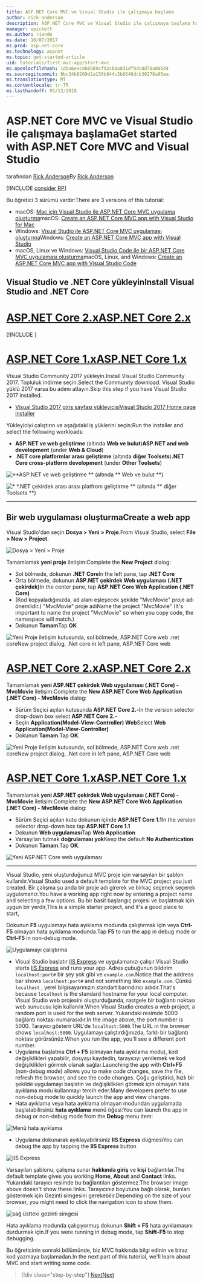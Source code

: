 ```yaml
---
title: ASP.NET Core MVC ve Visual Studio ile çalışmaya başlama
author: rick-anderson
description: ASP.NET Core MVC ve Visual Studio ile çalışmaya başlama hakkında bilgi edinin.
manager: wpickett
ms.author: riande
ms.date: 10/07/2017
ms.prod: asp.net-core
ms.technology: aspnet
ms.topic: get-started-article
uid: tutorials/first-mvc-app/start-mvc
ms.openlocfilehash: 1dba6eaceb6b69cf92cb8a831df9dc8d70a005d4
ms.sourcegitcommit: 9bc34b8269d2a150b844c3b8646dcb30278a95ea
ms.translationtype: MT
ms.contentlocale: tr-TR
ms.lasthandoff: 05/12/2018
---
```

# <a name="get-started-with-aspnet-core-mvc-and-visual-studio"></a><span data-ttu-id="3e6ef-103">ASP.NET Core MVC ve Visual Studio ile çalışmaya başlama</span><span class="sxs-lookup"><span data-stu-id="3e6ef-103">Get started with ASP.NET Core MVC and Visual Studio</span></span>

<span data-ttu-id="3e6ef-104">tarafından [Rick Anderson](https://twitter.com/RickAndMSFT)</span><span class="sxs-lookup"><span data-stu-id="3e6ef-104">By [Rick Anderson](https://twitter.com/RickAndMSFT)</span></span>

[!INCLUDE [consider RP](../../includes/razor.md)]

<span data-ttu-id="3e6ef-105">Bu öğretici 3 sürümü vardır:</span><span class="sxs-lookup"><span data-stu-id="3e6ef-105">There are 3 versions of this tutorial:</span></span>

* <span data-ttu-id="3e6ef-106">macOS: [Mac için Visual Studio ile ASP.NET Core MVC uygulama oluşturma](xref:tutorials/first-mvc-app-mac/start-mvc)</span><span class="sxs-lookup"><span data-stu-id="3e6ef-106">macOS: [Create an ASP.NET Core MVC app with Visual Studio for Mac](xref:tutorials/first-mvc-app-mac/start-mvc)</span></span>
* <span data-ttu-id="3e6ef-107">Windows: [Visual Studio ile ASP.NET Core MVC uygulaması oluşturma](xref:tutorials/first-mvc-app/start-mvc)</span><span class="sxs-lookup"><span data-stu-id="3e6ef-107">Windows: [Create an ASP.NET Core MVC app with Visual Studio](xref:tutorials/first-mvc-app/start-mvc)</span></span>
* <span data-ttu-id="3e6ef-108">macOS, Linux ve Windows: [Visual Studio Code ile bir ASP.NET Core MVC uygulaması oluşturma](xref:tutorials/first-mvc-app-xplat/start-mvc)</span><span class="sxs-lookup"><span data-stu-id="3e6ef-108">macOS, Linux, and Windows: [Create an ASP.NET Core MVC app with Visual Studio Code](xref:tutorials/first-mvc-app-xplat/start-mvc)</span></span>

## <a name="install-visual-studio-and-net-core"></a><span data-ttu-id="3e6ef-109">Visual Studio ve .NET Core yükleyin</span><span class="sxs-lookup"><span data-stu-id="3e6ef-109">Install Visual Studio and .NET Core</span></span>

# <a name="aspnet-core-2xtabaspnetcore2x"></a>[<span data-ttu-id="3e6ef-110">ASP.NET Core 2.x</span><span class="sxs-lookup"><span data-stu-id="3e6ef-110">ASP.NET Core 2.x</span></span>](#tab/aspnetcore2x/)

[!INCLUDE [](~/includes/net-core-prereqs.md)]

# <a name="aspnet-core-1xtabaspnetcore1x"></a>[<span data-ttu-id="3e6ef-111">ASP.NET Core 1.x</span><span class="sxs-lookup"><span data-stu-id="3e6ef-111">ASP.NET Core 1.x</span></span>](#tab/aspnetcore1x/)

<span data-ttu-id="3e6ef-112">Visual Studio Community 2017 yükleyin.</span><span class="sxs-lookup"><span data-stu-id="3e6ef-112">Install Visual Studio Community 2017.</span></span> <span data-ttu-id="3e6ef-113">Topluluk indirme seçin.</span><span class="sxs-lookup"><span data-stu-id="3e6ef-113">Select the Community download.</span></span> <span data-ttu-id="3e6ef-114">Visual Studio yüklü 2017 varsa bu adımı atlayın.</span><span class="sxs-lookup"><span data-stu-id="3e6ef-114">Skip this step if you have Visual Studio 2017 installed.</span></span>

* [<span data-ttu-id="3e6ef-115">Visual Studio 2017 giriş sayfası yükleyicisi</span><span class="sxs-lookup"><span data-stu-id="3e6ef-115">Visual Studio 2017 Home page installer</span></span>](https://www.visualstudio.com/)

<span data-ttu-id="3e6ef-116">Yükleyiciyi çalıştırın ve aşağıdaki iş yüklerini seçin:</span><span class="sxs-lookup"><span data-stu-id="3e6ef-116">Run the installer and select the following workloads:</span></span>

* <span data-ttu-id="3e6ef-117">**ASP.NET ve web geliştirme** (altında **Web ve bulut**)</span><span class="sxs-lookup"><span data-stu-id="3e6ef-117">**ASP.NET and web development** (under **Web & Cloud**)</span></span>
* <span data-ttu-id="3e6ef-118">**.NET core platformlar arası geliştirme** (altında **diğer Toolsets**)</span><span class="sxs-lookup"><span data-stu-id="3e6ef-118">**.NET Core cross-platform development** (under **Other Toolsets**)</span></span>

![**ASP.NET ve web geliştirme ** (altında ** Web ve bulut **)](start-mvc/_static/web_workload.png)

![* *.NET çekirdek arası arası platfrom geliştirme ** (altında ** diğer Toolsets **)](start-mvc/_static/x_plat_wl.png)

---

## <a name="create-a-web-app"></a><span data-ttu-id="3e6ef-121">Bir web uygulaması oluşturma</span><span class="sxs-lookup"><span data-stu-id="3e6ef-121">Create a web app</span></span>

<span data-ttu-id="3e6ef-122">Visual Studio'dan seçin **Dosya > Yeni > Proje**.</span><span class="sxs-lookup"><span data-stu-id="3e6ef-122">From Visual Studio, select  **File > New > Project**.</span></span>

![Dosya > Yeni > Proje](start-mvc/_static/alt_new_project.png)

<span data-ttu-id="3e6ef-124">Tamamlamak **yeni proje** iletişim:</span><span class="sxs-lookup"><span data-stu-id="3e6ef-124">Complete the **New Project** dialog:</span></span>

* <span data-ttu-id="3e6ef-125">Sol bölmede, dokunun **.NET Core**</span><span class="sxs-lookup"><span data-stu-id="3e6ef-125">In the left pane, tap **.NET Core**</span></span>
* <span data-ttu-id="3e6ef-126">Orta bölmede, dokunun **ASP.NET çekirdek Web uygulaması (.NET çekirdek)**</span><span class="sxs-lookup"><span data-stu-id="3e6ef-126">In the center pane, tap **ASP.NET Core Web Application (.NET Core)**</span></span>
* <span data-ttu-id="3e6ef-127">(Kod kopyaladığınızda, ad alanı eşleşecek şekilde "MvcMovie" proje adı önemlidir.) "MvcMovie" proje adı</span><span class="sxs-lookup"><span data-stu-id="3e6ef-127">Name the project "MvcMovie" (It's important to name the project "MvcMovie" so when you copy code, the namespace will match.)</span></span>
* <span data-ttu-id="3e6ef-128">Dokunun **Tamam**</span><span class="sxs-lookup"><span data-stu-id="3e6ef-128">Tap **OK**</span></span>

![<span data-ttu-id="3e6ef-129">Yeni Proje iletişim kutusunda, sol bölmede, ASP.NET Core web .net core</span><span class="sxs-lookup"><span data-stu-id="3e6ef-129">New project dialog, .Net core in left pane, ASP.NET Core web</span></span> ](start-mvc/_static/new_project2.png)

# <a name="aspnet-core-2xtabaspnetcore2x"></a>[<span data-ttu-id="3e6ef-130">ASP.NET Core 2.x</span><span class="sxs-lookup"><span data-stu-id="3e6ef-130">ASP.NET Core 2.x</span></span>](#tab/aspnetcore2x)

<span data-ttu-id="3e6ef-131">Tamamlamak **yeni ASP.NET çekirdek Web uygulaması (.NET Core) - MvcMovie** iletişim:</span><span class="sxs-lookup"><span data-stu-id="3e6ef-131">Complete the **New ASP.NET Core Web Application (.NET Core) - MvcMovie** dialog:</span></span>

* <span data-ttu-id="3e6ef-132">Sürüm Seçici açılan kutusunda **ASP.NET Core 2.-**</span><span class="sxs-lookup"><span data-stu-id="3e6ef-132">In the version selector drop-down box select **ASP.NET Core 2.-**</span></span>
* <span data-ttu-id="3e6ef-133">Seçin **Application(Model-View-Controller) Web**</span><span class="sxs-lookup"><span data-stu-id="3e6ef-133">Select **Web Application(Model-View-Controller)**</span></span>
* <span data-ttu-id="3e6ef-134">Dokunun **Tamam**.</span><span class="sxs-lookup"><span data-stu-id="3e6ef-134">Tap **OK**.</span></span>

![<span data-ttu-id="3e6ef-135">Yeni Proje iletişim kutusunda, sol bölmede, ASP.NET Core web .net core</span><span class="sxs-lookup"><span data-stu-id="3e6ef-135">New project dialog, .Net core in left pane, ASP.NET Core web</span></span> ](start-mvc/_static/new_project22.png)

# <a name="aspnet-core-1xtabaspnetcore1x"></a>[<span data-ttu-id="3e6ef-136">ASP.NET Core 1.x</span><span class="sxs-lookup"><span data-stu-id="3e6ef-136">ASP.NET Core 1.x</span></span>](#tab/aspnetcore1x)

<span data-ttu-id="3e6ef-137">Tamamlamak **yeni ASP.NET çekirdek Web uygulaması (.NET Core) - MvcMovie** iletişim:</span><span class="sxs-lookup"><span data-stu-id="3e6ef-137">Complete the **New ASP.NET Core Web Application (.NET Core) - MvcMovie** dialog:</span></span>

* <span data-ttu-id="3e6ef-138">Sürüm Seçici açılan kutu dokunun içinde **ASP.NET Core 1.1**</span><span class="sxs-lookup"><span data-stu-id="3e6ef-138">In the version selector drop-down box tap **ASP.NET Core 1.1**</span></span>
* <span data-ttu-id="3e6ef-139">Dokunun **Web uygulaması**</span><span class="sxs-lookup"><span data-stu-id="3e6ef-139">Tap **Web Application**</span></span>
* <span data-ttu-id="3e6ef-140">Varsayılan tutmak **doğrulaması yok**</span><span class="sxs-lookup"><span data-stu-id="3e6ef-140">Keep the default **No Authentication**</span></span>
* <span data-ttu-id="3e6ef-141">Dokunun **Tamam**.</span><span class="sxs-lookup"><span data-stu-id="3e6ef-141">Tap **OK**.</span></span>

![Yeni ASP.NET Core web uygulaması](start-mvc/_static/p3.png)

---

<span data-ttu-id="3e6ef-143">Visual Studio, yeni oluşturduğunuz MVC proje için varsayılan bir şablon kullanılır.</span><span class="sxs-lookup"><span data-stu-id="3e6ef-143">Visual Studio used a default template for the MVC project you just created.</span></span> <span data-ttu-id="3e6ef-144">Bir çalışma şu anda bir proje adı girerek ve birkaç seçenek seçerek uygulamanız.</span><span class="sxs-lookup"><span data-stu-id="3e6ef-144">You have a working app right now by entering a project name and selecting a few options.</span></span> <span data-ttu-id="3e6ef-145">Bu bir basit başlangıç projesi ve başlatmak için uygun bir yerdir,</span><span class="sxs-lookup"><span data-stu-id="3e6ef-145">This is a simple starter project, and it's a good place to start,</span></span>

<span data-ttu-id="3e6ef-146">Dokunun **F5** uygulamayı hata ayıklama modunda çalıştırmak için veya **Ctrl-F5** olmayan hata ayıklama modunda.</span><span class="sxs-lookup"><span data-stu-id="3e6ef-146">Tap **F5** to run the app in debug mode or **Ctrl-F5** in non-debug mode.</span></span>
<!-- These images are also used by uid: tutorials/first-mvc-app-xplat/start-mvc -->
![Uygulamayı çalıştırma](start-mvc/_static/1.png)

* <span data-ttu-id="3e6ef-148">Visual Studio başlatır [IIS Express](/iis/extensions/introduction-to-iis-express/iis-express-overview) ve uygulamanızı çalışır.</span><span class="sxs-lookup"><span data-stu-id="3e6ef-148">Visual Studio starts [IIS Express](/iis/extensions/introduction-to-iis-express/iis-express-overview) and runs your app.</span></span> <span data-ttu-id="3e6ef-149">Adres çubuğunun bildirim `localhost:port#` bir şey yok gibi ve `example.com`.</span><span class="sxs-lookup"><span data-stu-id="3e6ef-149">Notice that the address bar shows `localhost:port#` and not something like `example.com`.</span></span> <span data-ttu-id="3e6ef-150">Çünkü `localhost` , yerel bilgisayarınızın standart barındırıcı adıdır.</span><span class="sxs-lookup"><span data-stu-id="3e6ef-150">That's because `localhost` is the standard hostname for your local computer.</span></span> <span data-ttu-id="3e6ef-151">Visual Studio web projesini oluşturduğunda, rastgele bir bağlantı noktası web sunucusu için kullanılır.</span><span class="sxs-lookup"><span data-stu-id="3e6ef-151">When Visual Studio creates a web project, a random port is used for the web server.</span></span> <span data-ttu-id="3e6ef-152">Yukarıdaki resimde 5000 bağlantı noktası numarasıdır.</span><span class="sxs-lookup"><span data-stu-id="3e6ef-152">In the image above, the port number is 5000.</span></span> <span data-ttu-id="3e6ef-153">Tarayıcı gösterir URL'de `localhost:5000`.</span><span class="sxs-lookup"><span data-stu-id="3e6ef-153">The URL in the browser shows `localhost:5000`.</span></span> <span data-ttu-id="3e6ef-154">Uygulamayı çalıştırdığınızda, farklı bir bağlantı noktası görürsünüz.</span><span class="sxs-lookup"><span data-stu-id="3e6ef-154">When you run the app, you'll see a different port number.</span></span>
* <span data-ttu-id="3e6ef-155">Uygulama başlatma **Ctrl + F5** (olmayan hata ayıklama modu), kod değişiklikleri yapabilir, dosyayı kaydedin, tarayıcıyı yenilemek ve kod değişiklikleri görmek olanak sağlar.</span><span class="sxs-lookup"><span data-stu-id="3e6ef-155">Launching the app with **Ctrl+F5** (non-debug mode) allows you to make code changes, save the file, refresh the browser, and see the code changes.</span></span> <span data-ttu-id="3e6ef-156">Çoğu geliştirici, hızlı bir şekilde uygulamayı başlatın ve değişiklikleri görmek için olmayan hata ayıklama modu kullanmayı tercih eder.</span><span class="sxs-lookup"><span data-stu-id="3e6ef-156">Many developers prefer to use non-debug mode to quickly launch the app and view changes.</span></span>
* <span data-ttu-id="3e6ef-157">Hata ayıklama veya hata ayıklama olmayan modundan uygulamada başlatabilirsiniz **hata ayıklama** menü öğesi:</span><span class="sxs-lookup"><span data-stu-id="3e6ef-157">You can launch the app in debug or non-debug mode from the **Debug** menu item:</span></span>

![Menü hata ayıklama](start-mvc/_static/debug_menu.png)

* <span data-ttu-id="3e6ef-159">Uygulama dokunarak ayıklayabilirsiniz **IIS Express** düğmesi</span><span class="sxs-lookup"><span data-stu-id="3e6ef-159">You can debug the app by tapping the **IIS Express** button</span></span>

![IIS Express](start-mvc/_static/iis_express.png)

<span data-ttu-id="3e6ef-161">Varsayılan şablonu, çalışma sunar **hakkında giriş** ve **kişi** bağlantılar.</span><span class="sxs-lookup"><span data-stu-id="3e6ef-161">The default template gives you working **Home, About** and **Contact** links.</span></span> <span data-ttu-id="3e6ef-162">Yukarıdaki tarayıcı resimde bu bağlantıları göstermez.</span><span class="sxs-lookup"><span data-stu-id="3e6ef-162">The browser image above doesn't show these links.</span></span> <span data-ttu-id="3e6ef-163">Tarayıcınız boyutuna bağlı olarak, bunları göstermek için Gezinti simgesini gerekebilir.</span><span class="sxs-lookup"><span data-stu-id="3e6ef-163">Depending on the size of your browser, you might need to click the navigation icon to show them.</span></span>

![sağ üstteki gezinti simgesi](start-mvc/_static/2.png)

<span data-ttu-id="3e6ef-165">Hata ayıklama modunda çalışıyormuş dokunun **Shift + F5** hata ayıklamasını durdurmak için.</span><span class="sxs-lookup"><span data-stu-id="3e6ef-165">If you were running in debug mode, tap **Shift-F5** to stop debugging.</span></span>

<span data-ttu-id="3e6ef-166">Bu öğreticinin sonraki bölümünde, biz MVC hakkında bilgi edinin ve biraz kod yazmaya başlamadan.</span><span class="sxs-lookup"><span data-stu-id="3e6ef-166">In the next part of this tutorial, we'll learn about MVC and start writing some code.</span></span>

> [!div class="step-by-step"]
> [<span data-ttu-id="3e6ef-167">Next</span><span class="sxs-lookup"><span data-stu-id="3e6ef-167">Next</span></span>](adding-controller.md)  
